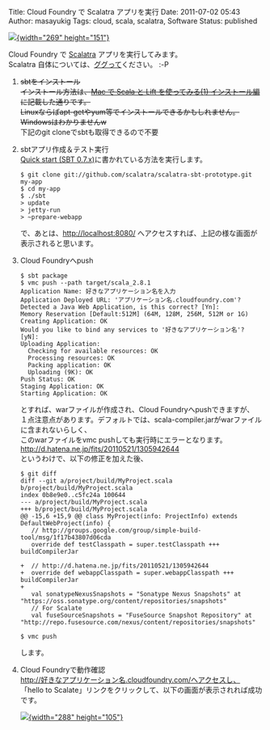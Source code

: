 Title: Cloud Foundry で Scalatra アプリを実行
Date: 2011-07-02 05:43
Author: masayukig
Tags: cloud, scala, scalatra, Software
Status: published

[![](https://lh3.googleusercontent.com/-FMIXumcTAV0/Tjr6wfSrWEI/AAAAAAAAg6M/d80dUsZSc_A/s800/5892056768_b3f93f8618_o.png){width="269"
height="151"}](https://picasaweb.google.com/lh/photo/yZtdpG7qkZc_OfWy78PCPw?feat=embedwebsite)

Cloud Foundry で [Scalatra](https://github.com/scalatra/scalatra)
アプリを実行してみます。  
Scalatra
自体については、[ググって](http://www.google.co.jp/search?q=scalatra)ください。
:-P

1.  ~~sbtをインストール  
   インストール方法は、[Mac で Scala と Lift を使ってみる(1)
    インストール編](http://b.0r2.info/?p=1508)に記載した通りです。  
   Linuxならばapt-getやyum等でインストールできるかもしれません。  
   Windowsはわかりませんw~~  
   下記のgit cloneでsbtも取得できるので不要
2.  sbtアプリ作成＆テスト実行  
   [Quick start (SBT
    0.7.x)](https://github.com/scalatra/scalatra)に書かれている方法を実行します。

        $ git clone git://github.com/scalatra/scalatra-sbt-prototype.git my-app
        $ cd my-app
        $ ./sbt
        > update
        > jetty-run
        > ~prepare-webapp

    で、あとは、<http://localhost:8080/>
    へアクセスすれば、上記の様な画面が表示されると思います。

3.  Cloud Foundryへpush

        $ sbt package
        $ vmc push --path target/scala_2.8.1
        Application Name: 好きなアプリケーション名を入力
        Application Deployed URL: 'アプリケーション名.cloudfoundry.com'? 
        Detected a Java Web Application, is this correct? [Yn]: 
        Memory Reservation [Default:512M] (64M, 128M, 256M, 512M or 1G) 
        Creating Application: OK
        Would you like to bind any services to '好きなアプリケーション名'? [yN]: 
        Uploading Application:
          Checking for available resources: OK
          Processing resources: OK
          Packing application: OK
          Uploading (9K): OK   
        Push Status: OK
        Staging Application: OK                                                         
        Starting Application: OK                                                        

    とすれば、warファイルが作成され、Cloud Foundryへpushできますが、  
   １点注意点があります。デフォルトでは、scala-compiler.jarがwarファイルに含まれないらしく、  
   このwarファイルをvmc pushしても実行時にエラーとなります。  
   <http://d.hatena.ne.jp/fits/20110521/1305942644>  
   というわけで、以下の修正を加えた後、

        $ git diff
        diff --git a/project/build/MyProject.scala b/project/build/MyProject.scala
        index 0b8e9e0..c5fc24a 100644
        --- a/project/build/MyProject.scala
        +++ b/project/build/MyProject.scala
        @@ -15,6 +15,9 @@ class MyProject(info: ProjectInfo) extends DefaultWebProject(info) {
           // http://groups.google.com/group/simple-build-tool/msg/1f17b43807d06cda
           override def testClasspath = super.testClasspath +++ buildCompilerJar
         
        +  // http://d.hatena.ne.jp/fits/20110521/1305942644
        +  override def webappClasspath = super.webappClasspath +++ buildCompilerJar
        +
           val sonatypeNexusSnapshots = "Sonatype Nexus Snapshots" at "https://oss.sonatype.org/content/repositories/snapshots"
           // For Scalate
           val fuseSourceSnapshots = "FuseSource Snapshot Repository" at "http://repo.fusesource.com/nexus/content/repositories/snapshots"

        $ vmc push

    します。

4.  Cloud Foundryで動作確認  
   http://好きなアプリケーション名.cloudfoundry.com/へアクセスし、  
   「hello to
    Scalate」リンクをクリックして、以下の画面が表示されれば成功です。

    [![](https://lh5.googleusercontent.com/-DXDGAlUBxGs/Tjr6wX1tfBI/AAAAAAAAg6M/KDKduMtW-1k/s288/5892086172_ca7c68dbd7_o.png){width="288"
    height="105"}](https://picasaweb.google.com/lh/photo/ZGgEZWkKrKmPl5X89-p1cQ?feat=embedwebsite)


